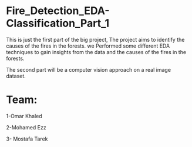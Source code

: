 # Fire_Detection_EDA-Classification_Part_1
This is just the first part of the big project, The project aims to identify the causes of the fires in the forests. we Performed some different EDA techniques to gain insights from the data and the causes of the fires in the forests.

The second part will be a computer vision approach on a real image dataset. 

# Team: 

1-Omar Khaled  

2-Mohamed Ezz  

3- Mostafa Tarek
